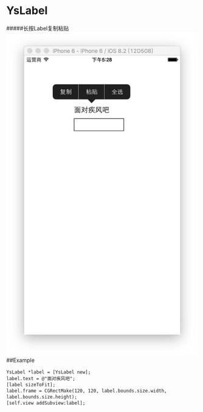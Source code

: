 # YsLabel
#####长按Label复制粘贴
 ![image](https://github.com/TracyYanghandsome/YsLabel/raw/master//D050AE5A-177C-4C99-AA5A-E9EE74D40E7A.png)
##Example
```objc
YsLabel *label = [YsLabel new];
label.text = @"面对疾风吧";
[label sizeToFit];
label.frame = CGRectMake(120, 120, label.bounds.size.width, label.bounds.size.height);
[self.view addSubview:label];
```